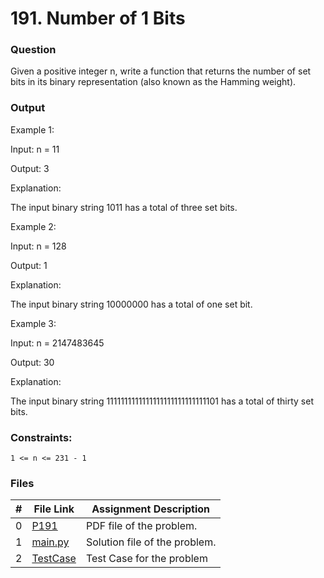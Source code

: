 # 191. Number of 1 Bits 
### Question
Given a positive integer n, write a function that returns the number of 
set bits in its binary representation (also known as the Hamming weight).

### Output
Example 1:

Input: n = 11

Output: 3

Explanation:

The input binary string 1011 has a total of three set bits.

Example 2:

Input: n = 128

Output: 1

Explanation:

The input binary string 10000000 has a total of one set bit.

Example 3:

Input: n = 2147483645

Output: 30

Explanation:

The input binary string 1111111111111111111111111111101 has a total of thirty set bits.

### Constraints:
```
1 <= n <= 231 - 1
```

### Files

|  #  | File Link | Assignment Description |
| :-: | ----------- | ---------------------- |
|  0  | [P191](https://github.com/Sudhir0228/4883-Programming_Techniques_Ray/blob/main/Assignments/Leetcode/A05/P191)     | PDF file of the problem.          |
|  1  | [main.py](https://github.com/Sudhir0228/4883-Programming_Techniques_Ray/blob/main/Assignments/Leetcode/A05/P191/main.py)     | Solution file of the problem.          |
|  2  | [TestCase](https://github.com/Sudhir0228/4883-Programming_Techniques_Ray/blob/main/Assignments/Leetcode/A05/P191/TestCase)     | Test Case for the problem          |

